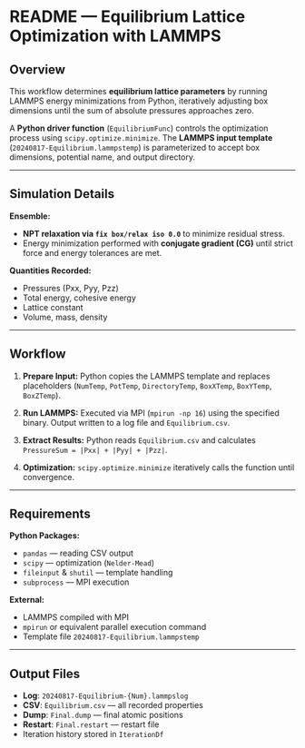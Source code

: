 # README — Equilibrium Lattice Optimization with LAMMPS

## Overview

This workflow determines **equilibrium lattice parameters** by running LAMMPS energy minimizations from Python, iteratively adjusting box dimensions until the sum of absolute pressures approaches zero.

A **Python driver function** (`EquilibriumFunc`) controls the optimization process using `scipy.optimize.minimize`.
The **LAMMPS input template** (`20240817-Equilibrium.lammpstemp`) is parameterized to accept box dimensions, potential name, and output directory.

---

## Simulation Details

**Ensemble:**

* **NPT relaxation via `fix box/relax iso 0.0`** to minimize residual stress.
* Energy minimization performed with **conjugate gradient (CG)** until strict force and energy tolerances are met.

**Quantities Recorded:**

* Pressures (Pxx, Pyy, Pzz)
* Total energy, cohesive energy
* Lattice constant
* Volume, mass, density

---

## Workflow

1. **Prepare Input:**
   Python copies the LAMMPS template and replaces placeholders (`NumTemp`, `PotTemp`, `DirectoryTemp`, `BoxXTemp`, `BoxYTemp`, `BoxZTemp`).

2. **Run LAMMPS:**
   Executed via MPI (`mpirun -np 16`) using the specified binary.
   Output written to a log file and `Equilibrium.csv`.

3. **Extract Results:**
   Python reads `Equilibrium.csv` and calculates `PressureSum = |Pxx| + |Pyy| + |Pzz|`.

4. **Optimization:**
   `scipy.optimize.minimize` iteratively calls the function until convergence.

---

## Requirements

**Python Packages:**

* `pandas` — reading CSV output
* `scipy` — optimization (`Nelder-Mead`)
* `fileinput` & `shutil` — template handling
* `subprocess` — MPI execution

**External:**

* LAMMPS compiled with MPI
* `mpirun` or equivalent parallel execution command
* Template file `20240817-Equilibrium.lammpstemp`

---

## Output Files

* **Log**: `20240817-Equilibrium-{Num}.lammpslog`
* **CSV**: `Equilibrium.csv` — all recorded properties
* **Dump**: `Final.dump` — final atomic positions
* **Restart**: `Final.restart` — restart file
* Iteration history stored in `IterationDf`
